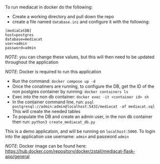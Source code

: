 To run mediacat in docker do the following:

- Create a working directory and pull down the repo
- create a file named `database.ini` and configure it with the following:
```
[mediaCatDB]
host=postgres
database=mediacat 
user=admin
password=admin
```
*NOTE*: you can change these values, but this will then need to be updated throughout the application

*NOTE*: Docker is required to run this application
- Run the command: `docker compose up -d`
- Once the conatiners are running, to configure the DB, get the ID of the non postgres container by running: `docker containers ls`
- Exec into the non db container: `docker exec -it <container id> sh`
- In the container command line, run: `psql postgresql://admin:admin@localhost:5432/mediacat -af mediacat.sql` This will create the needed tables
- To populate the DB and create an admin user, in the non db container then run: `python3 create_mediacat_db.py`

This is a demo applicatoin, and will be running on `localhost:5000`. To login into the application use username: `admin` and password `admin`

*NOTE*: Docker image can be found here: https://hub.docker.com/repository/docker/zstall/mediacat-flask-app/general
